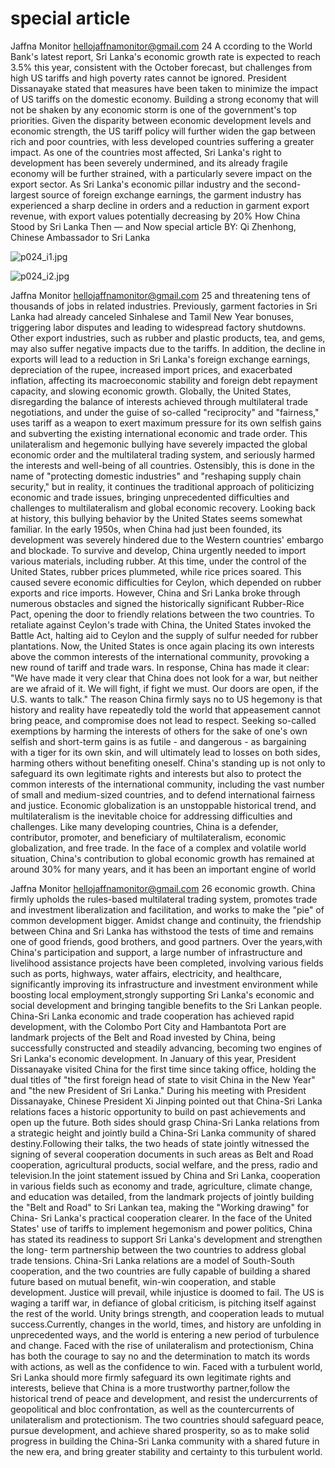 # special article

Jaffna Monitor
hellojaffnamonitor@gmail.com
24
A
ccording to the World Bank's latest report, Sri Lanka's 
economic growth rate is expected to reach 3.5% this 
year, consistent with the October forecast, but challenges 
from high US tariffs and high poverty rates cannot be 
ignored. President Dissanayake stated that measures 
have been taken to minimize the impact of US tariffs on 
the domestic economy. Building a strong economy that 
will not be shaken by any economic storm is one of the 
government's top priorities.
Given the disparity between economic development levels 
and economic strength, the US tariff policy will further 
widen the gap between rich and poor countries, with 
less developed countries suffering a greater impact. As 
one of the countries most affected, Sri Lanka's right to 
development has been severely undermined, and its already 
fragile economy will be further strained, with a particularly 
severe impact on the export sector. As Sri Lanka's economic 
pillar industry and the second-largest source of foreign 
exchange earnings, the garment industry has experienced a 
sharp decline in orders and a reduction in garment export 
revenue, with export values potentially decreasing by 20% 
How China Stood by Sri Lanka 
Then — and Now
special article
BY: 
Qi Zhenhong, Chinese 
Ambassador to Sri Lanka

![p024_i1.jpg](images_out/006_special_article/p024_i1.jpg)

![p024_i2.jpg](images_out/006_special_article/p024_i2.jpg)

Jaffna Monitor
hellojaffnamonitor@gmail.com
25
and threatening tens of thousands of jobs in 
related industries. Previously, garment factories 
in Sri Lanka had already canceled Sinhalese 
and Tamil New Year bonuses, triggering labor 
disputes and leading to widespread factory 
shutdowns. Other export industries, such as 
rubber and plastic products, tea, and gems, may 
also suffer negative impacts due to the tariffs. 
In addition, the decline in exports will lead to 
a reduction in Sri Lanka's foreign exchange 
earnings, depreciation of the rupee, increased 
import prices, and exacerbated inflation, 
affecting its macroeconomic stability and 
foreign debt repayment capacity, and slowing 
economic growth.
Globally, the United States, disregarding 
the balance of interests achieved through 
multilateral trade negotiations, and under the 
guise of so-called "reciprocity" and "fairness," 
uses tariff as a weapon to exert maximum 
pressure for its own selfish gains and subverting 
the existing international economic and trade 
order. This unilateralism and hegemonic 
bullying have severely impacted the global 
economic order and the multilateral trading 
system, and seriously harmed the interests 
and well-being of all countries. Ostensibly, 
this is done in the name of "protecting 
domestic industries" and "reshaping supply 
chain security," but in reality, it continues the 
traditional approach of politicizing economic 
and trade issues, bringing unprecedented 
difficulties and challenges to multilateralism 
and global economic recovery.
Looking back at history, this bullying behavior 
by the United States seems somewhat familiar. 
In the early 1950s, when China had just been 
founded, its development was severely hindered 
due to the Western countries' embargo and 
blockade. To survive and develop, China 
urgently needed to import various materials, 
including rubber. At this time, under the 
control of the United States, rubber prices 
plummeted, while rice prices soared. This 
caused severe economic difficulties for Ceylon, 
which depended on rubber exports and rice 
imports. However, China and Sri Lanka broke 
through numerous obstacles and signed the 
historically significant Rubber-Rice Pact, 
opening the door to friendly relations between 
the two countries. To retaliate against Ceylon's 
trade with China, the United States invoked the 
Battle Act, halting aid to Ceylon and the supply 
of sulfur needed for rubber plantations.
Now, the United States is once again placing 
its own interests above the common interests 
of the international community, provoking a 
new round of tariff and trade wars. In response, 
China has made it clear: "We have made it very 
clear that China does not look for a war, but 
neither are we afraid of it. We will fight, if fight 
we must. Our doors are open, if the U.S. wants 
to talk." The reason China firmly says no to 
US hegemony is that history and reality have 
repeatedly told the world that appeasement 
cannot bring peace, and compromise does not 
lead to respect. Seeking so-called exemptions 
by harming the interests of others for the sake 
of one's own selfish and short-term gains is 
as futile - and dangerous - as bargaining with 
a tiger for its own skin, and will ultimately 
lead to losses on both sides, harming others 
without benefiting oneself. China's standing 
up is not only to safeguard its own legitimate 
rights and interests but also to protect the 
common interests of the international 
community, including the vast number of small 
and medium-sized countries, and to defend 
international fairness and justice.
Economic globalization is an unstoppable 
historical trend, and multilateralism is the 
inevitable choice for addressing difficulties and 
challenges. Like many developing countries, 
China is a defender, contributor, promoter, 
and beneficiary of multilateralism, economic 
globalization, and free trade. In the face of a 
complex and volatile world situation, China's 
contribution to global economic growth has 
remained at around 30% for many years, and 
it has been an important engine of world

Jaffna Monitor
hellojaffnamonitor@gmail.com
26
economic growth. China firmly upholds 
the rules-based multilateral trading system, 
promotes trade and investment liberalization 
and facilitation, and works to make the "pie" of 
common development bigger.
Amidst change and continuity, the friendship 
between China and Sri Lanka has withstood the 
tests of time and remains one of good friends, 
good brothers, and good partners. Over the 
years,with China's participation and support, a 
large number of infrastructure and livelihood 
assistance projects have been completed, 
involving various fields such as ports, highways, 
water affairs, electricity, and healthcare, 
significantly improving its infrastructure 
and investment environment while boosting 
local employment,strongly supporting Sri 
Lanka's economic and social development and 
bringing tangible benefits to the Sri Lankan 
people. China-Sri Lanka economic and trade 
cooperation has achieved rapid development, 
with the Colombo Port City and Hambantota 
Port are landmark projects of the Belt and 
Road invested by China, being successfully 
constructed and steadily advancing, becoming 
two engines of Sri Lanka's economic 
development.
In January of this year, President Dissanayake 
visited China for the first time since taking 
office, holding the dual titles of "the first foreign 
head of state to visit China in the New Year" 
and "the new President of Sri Lanka." During 
his meeting with President Dissanayake, 
Chinese President Xi Jinping pointed out that 
China-Sri Lanka relations faces a historic 
opportunity to build on past achievements and 
open up the future. Both sides should grasp 
China-Sri Lanka relations from a strategic 
height and jointly build a China-Sri Lanka 
community of shared destiny.Following their 
talks, the two heads of state jointly witnessed 
the signing of several cooperation documents 
in such areas as Belt and Road cooperation, 
agricultural products, social welfare, and the 
press, radio and television.In the joint statement 
issued by China and Sri Lanka, cooperation 
in various fields such as economy and trade, 
agriculture, climate change, and education was 
detailed, from the landmark projects of jointly 
building the "Belt and Road" to Sri Lankan 
tea, making the "Working drawing" for China-
Sri Lanka's practical cooperation clearer. In 
the face of the United States' use of tariffs to 
implement hegemonism and power politics, 
China has stated its readiness to support Sri 
Lanka's development and strengthen the long-
term partnership between the two countries 
to address global trade tensions. China-Sri 
Lanka relations are a model of South-South 
cooperation, and the two countries are fully 
capable of building a shared future based on 
mutual benefit, win-win cooperation, and stable 
development.
Justice will prevail, while injustice is doomed to 
fail. The US is waging a tariff war, in defiance 
of global criticism, is pitching itself against the 
rest of the world. Unity brings strength, and 
cooperation leads to mutual success.Currently, 
changes in the world, times, and history are 
unfolding in unprecedented ways, and the 
world is entering a new period of turbulence 
and change. Faced with the rise of unilateralism 
and protectionism, China has both the courage 
to say no and the determination to match its 
words with actions, as well as the confidence to 
win. Faced with a turbulent world, Sri Lanka 
should more firmly safeguard its own legitimate 
rights and interests, believe that China is a 
more trustworthy partner,follow the historical 
trend of peace and development, and resist 
the undercurrents of geopolitical and bloc 
confrontation, as well as the countercurrents 
of unilateralism and protectionism. The two 
countries should safeguard peace, pursue 
development, and achieve shared prosperity, 
so as to make solid progress in building the 
China-Sri Lanka community with a shared 
future in the new era, and bring greater stability 
and certainty to this turbulent world.

